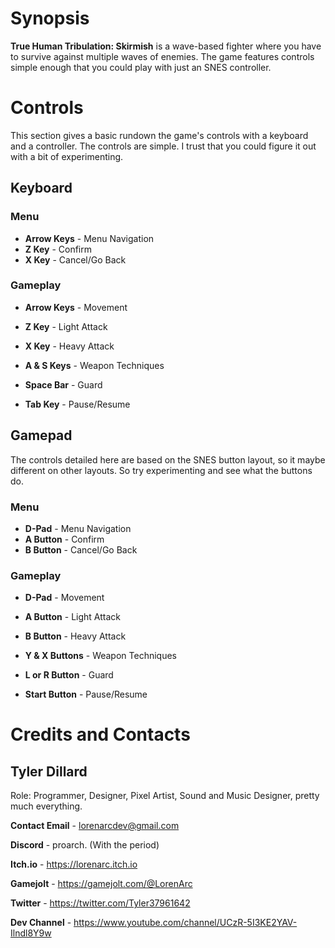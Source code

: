 # Synopsis
**True Human Tribulation: Skirmish** is a wave-based fighter where you
have to survive against multiple waves of enemies. The game features 
controls simple enough that you could play with just an SNES controller.


# Controls
This section gives a basic rundown the game's controls with a keyboard and
a controller. The controls are simple. I trust that you could figure it out
with a bit of experimenting.

## Keyboard

### Menu
* **Arrow Keys** - Menu Navigation
* **Z Key** - Confirm
* **X Key** - Cancel/Go Back

### Gameplay
* **Arrow Keys** - Movement
* **Z Key** - Light Attack
* **X Key** - Heavy Attack
* **A & S Keys** - Weapon Techniques
* **Space Bar** - Guard

* **Tab Key** - Pause/Resume

## Gamepad
The controls detailed here are based on the SNES button layout, so it
maybe different on other layouts. So try experimenting and see what the
buttons do.

### Menu
* **D-Pad** - Menu Navigation
* **A Button** - Confirm
* **B Button** - Cancel/Go Back

### Gameplay
* **D-Pad** - Movement
* **A Button** - Light Attack
* **B Button** - Heavy Attack
* **Y & X Buttons** - Weapon Techniques
* **L or R Button** - Guard

* **Start Button** - Pause/Resume


# Credits and Contacts

## Tyler Dillard
Role: Programmer, Designer, Pixel Artist, Sound and Music Designer, pretty
much everything.

**Contact Email** - lorenarcdev@gmail.com

**Discord** - proarch. (With the period)

**Itch.io** - https://lorenarc.itch.io

**Gamejolt** - https://gamejolt.com/@LorenArc

**Twitter** - https://twitter.com/Tyler37961642

**Dev Channel** - https://www.youtube.com/channel/UCzR-5I3KE2YAV-Ilndl8Y9w
